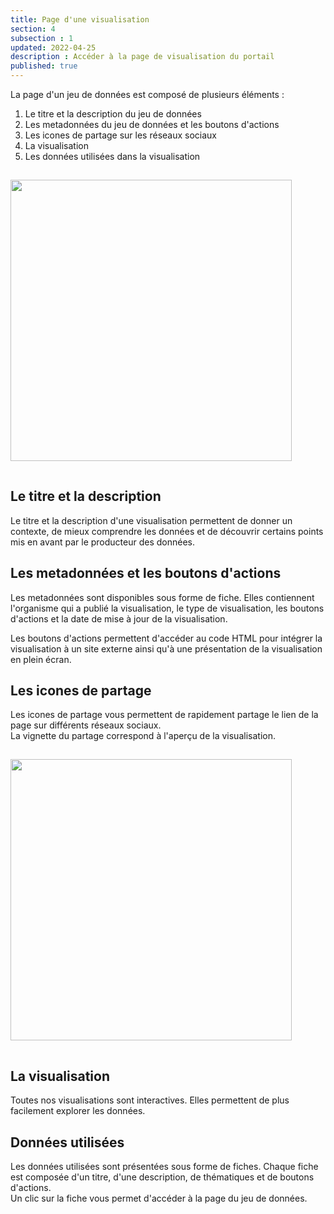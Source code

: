 ```yaml
---
title: Page d'une visualisation
section: 4
subsection : 1
updated: 2022-04-25
description : Accéder à la page de visualisation du portail
published: true
---
```


La page d'un jeu de données est composé de plusieurs éléments :
1. Le titre et la description du jeu de données
2. Les metadonnées du jeu de données et les boutons d'actions
3. Les icones de partage sur les réseaux sociaux
4. La visualisation  
5. Les données utilisées dans la visualisation  


<img src="./images/user-guide-frontoffice/visu-1.png"
     height="450" style="margin:15px auto;" />

## Le titre et la description
Le titre et la description d'une visualisation permettent de donner un contexte, de mieux comprendre les données et de découvrir certains points mis en avant par le producteur des données.  

## Les metadonnées et les boutons d'actions

Les metadonnées sont disponibles sous forme de fiche. Elles contiennent l'organisme qui a publié la visualisation, le type de visualisation, les boutons d'actions et la date de mise à jour de la visualisation.

Les boutons d'actions permettent d'accéder au code HTML pour intégrer la visualisation à un site externe ainsi qu'à une présentation de la visualisation en plein écran.

## Les icones de partage

Les icones de partage vous permettent de rapidement partage le lien de la page sur différents réseaux sociaux.  
La vignette du partage correspond à l'aperçu de la visualisation.

<img src="./images/user-guide-frontoffice/visu-2.png"
     height="450" style="margin:15px auto;" />

## La visualisation  
Toutes nos visualisations sont interactives. Elles permettent de plus facilement explorer les données.

## Données utilisées

Les données utilisées sont présentées sous forme de fiches. Chaque fiche est composée d'un titre, d'une description, de thématiques et de boutons d'actions.  
Un clic sur la fiche vous permet d'accéder à la page du jeu de données.
